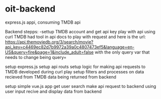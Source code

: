 # oit-backend
express.js appi, consuming TMDB api

Backend stepps:
-settup TMDB account and get api key
play with api using curl
	TMDB had tool in api docs to play with request and here is the url:
	https://api.themoviedb.org/3/search/movie?api_key=c4469ec82d7b9972a39a0c4807473ef5&language=en-US&query=fire&page=1&include_adult=false
	with the only query var that needs to change being query=<search term>

setup express.js
setup api routs
setup logic for making api requests to TMDB developed during curl play
setup filters and processes on data recieved from TMDB
data being returned from backend

setup simple vue.js app
get user search
make api request to backend using user input
recive and display data from backend
